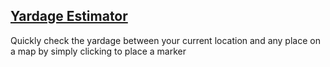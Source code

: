 ## [Yardage Estimator](https://yusefouda.com/yardage-estimator)

Quickly check the yardage between your current location and any place on a map by simply clicking to place a marker
